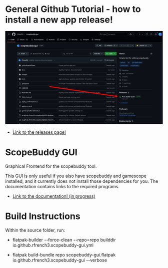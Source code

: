 # General Github Tutorial - how to install a new app release!
![GitHub Releases Section](images/github.png)

- [Link to the releases page!](https://github.com/rfrench3/scopebuddy-gui/releases)

# ScopeBuddy GUI
Graphical Frontend for the scopebuddy tool.

This GUI is only useful if you also have scopebuddy and gamescope installed, and it currently does not install those dependencies for you. The documentation contains links to the required programs.

- [Link to the documentation! (in progress)](https://rfrench3.github.io/scopebuddy-gui)

# Build Instructions

Within the source folder, run:

- flatpak-builder --force-clean --repo=repo builddir io.github.rfrench3.scopebuddy-gui.yml

- flatpak build-bundle repo scopebuddy-gui.flatpak io.github.rfrench3.scopebuddy-gui --verbose

